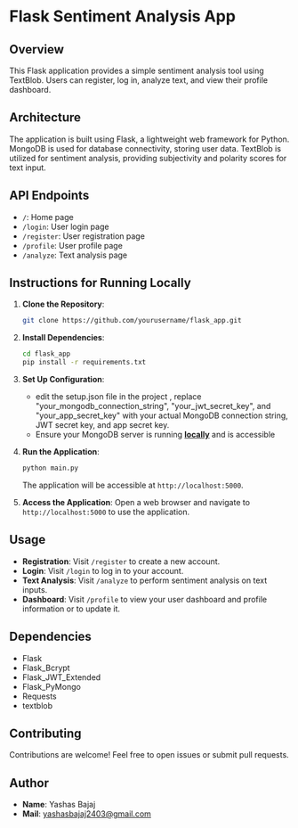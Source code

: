 # Flask Sentiment Analysis App

## Overview

This Flask application provides a simple sentiment analysis tool using TextBlob. Users can register, log in, analyze text, and view their profile dashboard.

## Architecture

The application is built using Flask, a lightweight web framework for Python. MongoDB is used for database connectivity, storing user data. TextBlob is utilized for sentiment analysis, providing subjectivity and polarity scores for text input.

## API Endpoints

- `/`: Home page
- `/login`: User login page
- `/register`: User registration page
- `/profile`: User profile page
- `/analyze`: Text analysis page

## Instructions for Running Locally

1. **Clone the Repository**:
   ```bash
   git clone https://github.com/yourusername/flask_app.git
   ```

2. **Install Dependencies**:
   ```bash
   cd flask_app
   pip install -r requirements.txt
   ```

3. **Set Up Configuration**:
   - edit the setup.json file in the project , replace "your_mongodb_connection_string", "your_jwt_secret_key", and "your_app_secret_key" with your actual MongoDB connection string, JWT secret key, and app secret key.
   - Ensure your MongoDB server is running <ins>**locally**</ins> and is accessible

4. **Run the Application**:
   ```bash
   python main.py
   ```
   The application will be accessible at `http://localhost:5000`.

5. **Access the Application**:
   Open a web browser and navigate to `http://localhost:5000` to use the application.

## Usage

- **Registration**: Visit `/register` to create a new account.
- **Login**: Visit `/login` to log in to your account.
- **Text Analysis**: Visit `/analyze` to perform sentiment analysis on text inputs.
- **Dashboard**: Visit `/profile` to view your user dashboard and profile information or to update it.

## Dependencies

- Flask
- Flask_Bcrypt
- Flask_JWT_Extended
- Flask_PyMongo
- Requests
- textblob

## Contributing

Contributions are welcome! Feel free to open issues or submit pull requests.

## Author

- **Name**: Yashas Bajaj
- **Mail**: yashasbajaj2403@gmail.com


